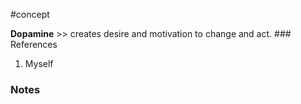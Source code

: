 #concept

**Dopamine** >> creates desire and motivation to change and act. ### References
1. Myself

### Notes
